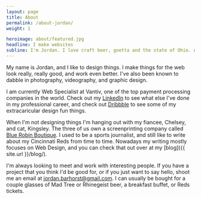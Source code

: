 ```yaml
---
layout: page
title: About
permalink: /about-jordan/
weight: 1

heroimage: about/featured.jpg
headline: I make websites
subline: I'm Jordan. I love craft beer, goetta and the state of Ohio. Above all else, I love designing for the web.
---
```


My name is Jordan, and I like to design things. I make things for the web look really, really good, and work even better. I've also been known to dabble in photography, videography, and graphic design. 

I am currently Web Specialist at Vantiv, one of the top payment processing companies in the world. Check out my [LinkedIn](https://www.linkedin.com/in/jordanbarhorst) to see what else I've done in my professional career, and check out [Dribbble](http://www.dribbble.com/jordanbarhorst) to see some of my extracaricular design fun things.

When I'm not designing things I'm hanging out with my fiancee, Chelsey, and cat, Kingsley. The three of us own a screenprinting company called [Blue Robin Boutique](https://www.etsy.com/shop/BlueRobinBoutique). I used to be a sports journalist, and still like to write about my Cincinnati Reds from time to time. Nowadays my writing mostly focuses on Web Design, and you can check that out over at my [blog]({{ site.url }}/blog/).

I'm always looking to meet and work with interesting people. If you have a project that you think I'd be good for, or if you just want to say hello, shoot me an email at [jordan.barhorst@gmail.com](mailto:jordan.barhorst@gmail.com). I can usually be bought for a couple glasses of Mad Tree or Rhinegeist beer, a breakfast buffet, or Reds tickets.